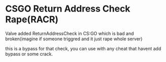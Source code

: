 # CSGO Return Address Check Rape(RACR)

Valve added ReturnAddressCheck in CS:GO which is bad and broken(imagine if someone triggred and it just rape whole server)

this is a bypass for that check, you can use with any cheat that havent add bypass or some crack.
